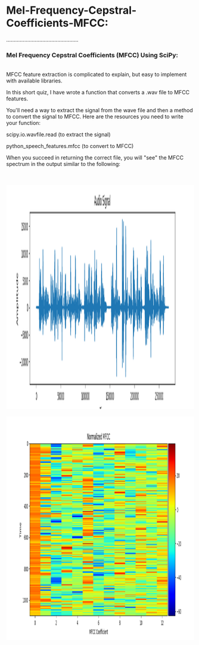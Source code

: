 # Mel-Frequency-Cepstral-Coefficients-MFCC:

................................................

### Mel Frequency Cepstral Coefficients (MFCC) Using SciPy:
<br/>
MFCC feature extraction is complicated to explain, but easy to implement with available libraries.

In this short quiz, I have wrote a function that converts a .wav file to MFCC features. 

You'll need a way to extract the signal from the wave file and then a method
to convert the signal to MFCC. Here are the resources you need to write your function:

scipy.io.wavfile.read (to extract the signal)


python_speech_features.mfcc (to convert to MFCC)


When you succeed in returning the correct file, you will "see" the MFCC spectrum in the output similar to the following:



<br/><br/>
<img height=600 width=850 src="raw-audio.png">
<br/><br/>
<img height=600 width=850 src="normalized-mfcc.png">
